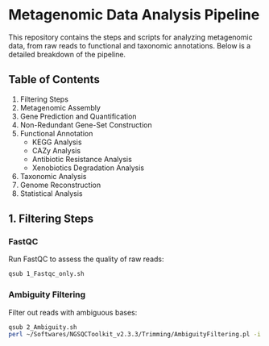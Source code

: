 # Metagenomic Data Analysis Pipeline

This repository contains the steps and scripts for analyzing metagenomic data, from raw reads to functional and taxonomic annotations. Below is a detailed breakdown of the pipeline.

## Table of Contents
1. Filtering Steps  
2. Metagenomic Assembly  
3. Gene Prediction and Quantification  
4. Non-Redundant Gene-Set Construction  
5. Functional Annotation  
   - KEGG Analysis  
   - CAZy Analysis  
   - Antibiotic Resistance Analysis  
   - Xenobiotics Degradation Analysis  
6. Taxonomic Analysis  
7. Genome Reconstruction  
8. Statistical Analysis  

## 1. Filtering Steps
### FastQC
Run FastQC to assess the quality of raw reads:
```bash
qsub 1_Fastqc_only.sh
```
### Ambiguity Filtering
Filter out reads with ambiguous bases:
```bash
qsub 2_Ambiguity.sh
perl ~/Softwares/NGSQCToolkit_v2.3.3/Trimming/AmbiguityFiltering.pl -i ../sample_R1.fastq -irev ../sample_R2.fastq -c 1 -t5 -t3
```
